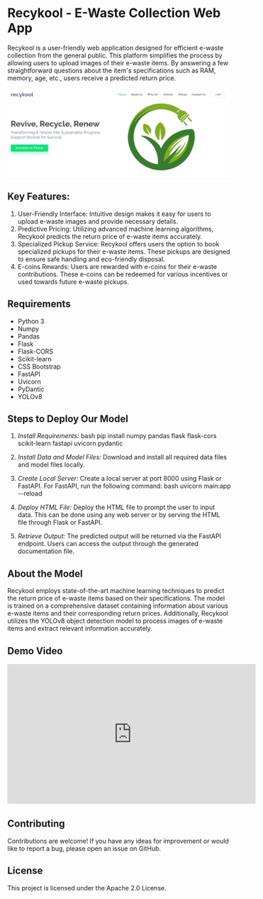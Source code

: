 # Recykool - E-Waste Collection Web App

Recykool is a user-friendly web application designed for efficient e-waste collection from the general public. This platform simplifies the process by allowing users to upload images of their e-waste items. By answering a few straightforward questions about the item's specifications such as RAM, memory, age, etc., users receive a predicted return price.

![SnapShot](https://github.com/hitesh-mehta/RecyKool/blob/main/Snap.png)

## Key Features:
1. User-Friendly Interface: Intuitive design makes it easy for users to upload e-waste images and provide necessary details.
2. Predictive Pricing: Utilizing advanced machine learning algorithms, Recykool predicts the return price of e-waste items accurately.
3. Specialized Pickup Service: Recykool offers users the option to book specialized pickups for their e-waste items. These pickups are designed to ensure safe handling and eco-friendly disposal.
4. E-coins Rewards: Users are rewarded with e-coins for their e-waste contributions. These e-coins can be redeemed for various incentives or used towards future e-waste pickups.

## Requirements
- Python 3
- Numpy
- Pandas
- Flask
- Flask-CORS
- Scikit-learn
- CSS Bootstrap
- FastAPI
- Uvicorn
- PyDantic
- YOLOv8

## Steps to Deploy Our Model

1. *Install Requirements:*
    bash
    pip install numpy pandas flask flask-cors scikit-learn fastapi uvicorn pydantic
    

2. *Install Data and Model Files:*
    Download and install all required data files and model files locally.

3. *Create Local Server:*
    Create a local server at port 8000 using Flask or FastAPI. For FastAPI, run the following command:
    bash
    uvicorn main:app --reload
    

4. *Deploy HTML File:*
    Deploy the HTML file to prompt the user to input data. This can be done using any web server or by serving the HTML file through Flask or FastAPI.

5. *Retrieve Output:*
    The predicted output will be returned via the FastAPI endpoint. Users can access the output through the generated documentation file.

## About the Model
Recykool employs state-of-the-art machine learning techniques to predict the return price of e-waste items based on their specifications. The model is trained on a comprehensive dataset containing information about various e-waste items and their corresponding return prices. Additionally, Recykool utilizes the YOLOv8 object detection model to process images of e-waste items and extract relevant information accurately.


## Demo Video
<iframe width="560" height="315" src="https://www.youtube.com/embed/jDfD-M1NSWg?si=wLDg42VlKFLX7K0K" title="YouTube video player" frameborder="0" allow="accelerometer; autoplay; clipboard-write; encrypted-media; gyroscope; picture-in-picture; web-share" referrerpolicy="strict-origin-when-cross-origin" allowfullscreen></iframe>

## Contributing
Contributions are welcome! If you have any ideas for improvement or would like to report a bug, please open an issue on GitHub.

## License
This project is licensed under the Apache 2.0 License.
